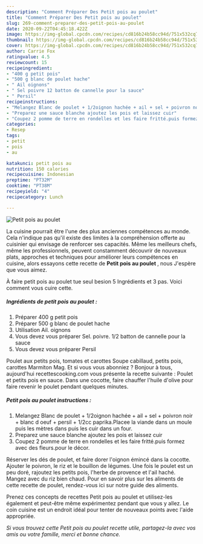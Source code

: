 ```yaml
---
description: "Comment Préparer Des Petit pois au poulet"
title: "Comment Préparer Des Petit pois au poulet"
slug: 269-comment-preparer-des-petit-pois-au-poulet
date: 2020-09-22T04:45:18.422Z
image: https://img-global.cpcdn.com/recipes/cd816b24b58cc94d/751x532cq70/petit-pois-au-poulet-photo-principale-de-la-recette.jpg
thumbnail: https://img-global.cpcdn.com/recipes/cd816b24b58cc94d/751x532cq70/petit-pois-au-poulet-photo-principale-de-la-recette.jpg
cover: https://img-global.cpcdn.com/recipes/cd816b24b58cc94d/751x532cq70/petit-pois-au-poulet-photo-principale-de-la-recette.jpg
author: Carrie Fox
ratingvalue: 4.5
reviewcount: 15
recipeingredient:
- "400 g petit pois"
- "500 g blanc de poulet hache"
- " Ail oignons"
- " Sel poivre 12 batton de cannelle pour la sauce"
- " Persil"
recipeinstructions:
- "Melangez Blanc de poulet + 1/2oignon hachée + ail + sel + poivron noir + blanc d oeuf + persil + 1/2cc paprika.Placee la viande dans un moule puis les mètres dans puis les cuir dans un four."
- "Preparez une sauce blanche ajoutez les pois et laissez cuir"
- "Coupez 2 pomme de terre en rondelles et les faire fritté.puis formez avec des fleurs.pour le décor."
categories:
- Resep
tags:
- petit
- pois
- au

katakunci: petit pois au 
nutrition: 150 calories
recipecuisine: Indonesian
preptime: "PT32M"
cooktime: "PT38M"
recipeyield: "4"
recipecategory: Lunch

---
```



![Petit pois au poulet](https://img-global.cpcdn.com/recipes/cd816b24b58cc94d/751x532cq70/petit-pois-au-poulet-photo-principale-de-la-recette.jpg)

La cuisine pourrait être l'une des plus anciennes compétences au monde. Cela n'indique pas qu'il existe des limites à la compréhension offerte au cuisinier qui envisage de renforcer ses capacités. Même les meilleurs chefs, même les professionnels, peuvent constamment découvrir de nouveaux plats, approches et techniques pour améliorer leurs compétences en cuisine, alors essayons cette recette de <strong> Petit pois au poulet </strong>, nous J'espère que vous aimez.

<!--inarticleads1-->

À faire petit pois au poulet tue seul besion 5 Ingrédients et 3 pas. Voici comment vous cuire cette.

##### Ingrédients de petit pois au poulet :

1. Préparer 400 g petit pois
1. Préparer 500 g blanc de poulet hache
1. Utilisation  Ail. oignons
1. Vous devez vous préparer  Sel. poivre. 1/2 batton de cannelle pour la sauce
1. Vous devez vous préparer  Persil


Poulet aux petits pois, tomates et carottes Soupe cabillaud, petits pois, carottes Marmiton Mag. Et si vous vous abonniez ? Bonjour à tous, aujourd&#39;hui recettescooking.com vous présente la recette suivante : Poulet et petits pois en sauce. Dans une cocotte, faire chauffer l&#39;huile d&#39;olive pour faire revenir le poulet pendant quelques minutes. 

<!--inarticleads2-->

##### Petit pois au poulet instructions :

1. Melangez Blanc de poulet + 1/2oignon hachée + ail + sel + poivron noir + blanc d oeuf + persil + 1/2cc paprika.Placee la viande dans un moule puis les mètres dans puis les cuir dans un four.
1. Preparez une sauce blanche ajoutez les pois et laissez cuir
1. Coupez 2 pomme de terre en rondelles et les faire fritté.puis formez avec des fleurs.pour le décor.


Réserver les dés de poulet, et faire dorer l&#39;oignon émincé dans la cocotte. Ajouter le poivron, le riz et le bouillon de légumes. Une fois le poulet est un peu doré, rajoutez les petits pois, l&#39;herbe de provence et l&#39;ail haché. Mangez avec du riz bien chaud. Pour en savoir plus sur les aliments de cette recette de poulet, rendez-vous ici sur notre guide des aliments. 

<!--inarticleads1-->

<p>
Prenez ces concepts de recettes Petit pois au poulet et utilisez-les également et peut-être même expérimentez pendant que vous y allez. Le coin cuisine est un endroit idéal pour tenter de nouveaux points avec l'aide appropriée.
</p>

<p>
<i>Si vous trouvez cette Petit pois au poulet recette utile, partagez-la avec vos amis ou votre famille, merci et bonne chance.</i>
</p>
